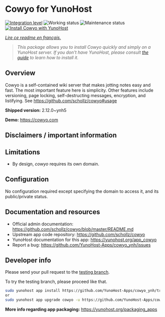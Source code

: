 <!--
N.B.: This README was automatically generated by https://github.com/YunoHost/apps/tree/master/tools/README-generator
It shall NOT be edited by hand.
-->

# Cowyo for YunoHost

[![Integration level](https://dash.yunohost.org/integration/cowyo.svg)](https://dash.yunohost.org/appci/app/cowyo) ![Working status](https://ci-apps.yunohost.org/ci/badges/cowyo.status.svg) ![Maintenance status](https://ci-apps.yunohost.org/ci/badges/cowyo.maintain.svg)  
[![Install Cowyo with YunoHost](https://install-app.yunohost.org/install-with-yunohost.svg)](https://install-app.yunohost.org/?app=cowyo)

*[Lire ce readme en français.](./README_fr.md)*

> *This package allows you to install Cowyo quickly and simply on a YunoHost server.
If you don't have YunoHost, please consult [the guide](https://yunohost.org/#/install) to learn how to install it.*

## Overview

Cowyo is a self-contained wiki server that makes jotting notes easy and fast. The most important feature here is simplicity. Other features include versioning, page locking, self-destructing messages, encryption, and listifying. See https://github.com/schollz/cowyo#usage


**Shipped version:** 2.12.0~ynh5

**Demo:** https://cowyo.com
## Disclaimers / important information

## Limitations

 * By design, *cowyo* requires its own domain.
 
## Configuration

No configuration required except specifying the domain to access it, and its public/private status.

## Documentation and resources

* Official admin documentation: <https://github.com/schollz/cowyo/blob/master/README.md>
* Upstream app code repository: <https://github.com/schollz/cowyo>
* YunoHost documentation for this app: <https://yunohost.org/app_cowyo>
* Report a bug: <https://github.com/YunoHost-Apps/cowyo_ynh/issues>

## Developer info

Please send your pull request to the [testing branch](https://github.com/YunoHost-Apps/cowyo_ynh/tree/testing).

To try the testing branch, please proceed like that.

``` bash
sudo yunohost app install https://github.com/YunoHost-Apps/cowyo_ynh/tree/testing --debug
or
sudo yunohost app upgrade cowyo -u https://github.com/YunoHost-Apps/cowyo_ynh/tree/testing --debug
```

**More info regarding app packaging:** <https://yunohost.org/packaging_apps>
